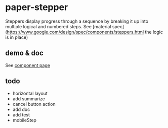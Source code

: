 # paper-stepper

Steppers display progress through a sequence by breaking it up into multiple logical and numbered steps.
See [material spec](https://www.google.com/design/spec/components/steppers.html the logic is in place)

## demo & doc

See [component page](http://zecat.github.io/paper-stepper)

## todo

- horizontal layout
- add summarize
- cancel button action
- add doc
- add test
- mobileStep
